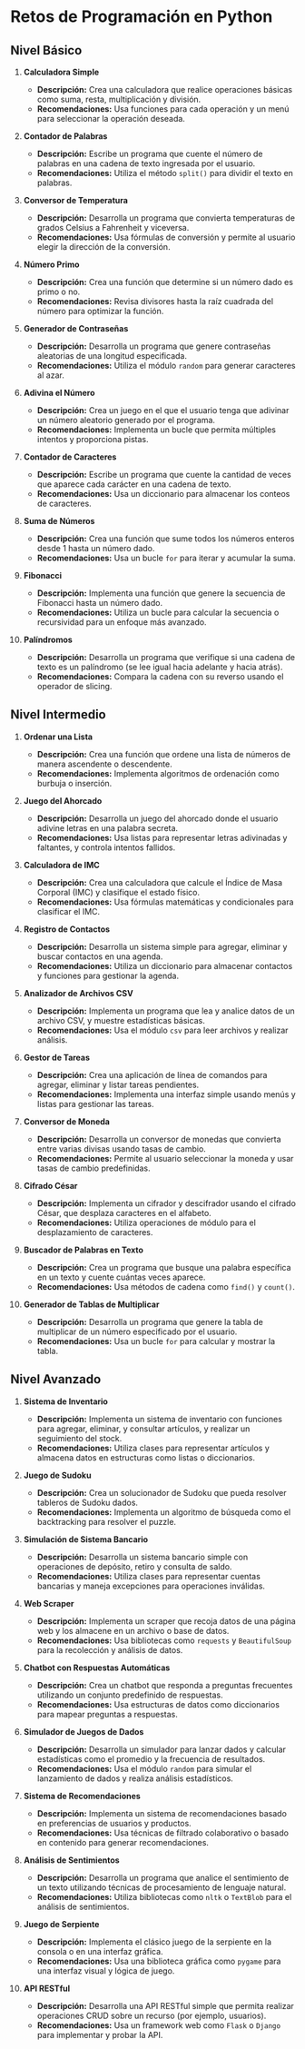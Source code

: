 # Retos de Programación en Python

## Nivel Básico

1. **Calculadora Simple**
   - **Descripción:** Crea una calculadora que realice operaciones básicas como suma, resta, multiplicación y división.
   - **Recomendaciones:** Usa funciones para cada operación y un menú para seleccionar la operación deseada.

2. **Contador de Palabras**
   - **Descripción:** Escribe un programa que cuente el número de palabras en una cadena de texto ingresada por el usuario.
   - **Recomendaciones:** Utiliza el método `split()` para dividir el texto en palabras.

3. **Conversor de Temperatura**
   - **Descripción:** Desarrolla un programa que convierta temperaturas de grados Celsius a Fahrenheit y viceversa.
   - **Recomendaciones:** Usa fórmulas de conversión y permite al usuario elegir la dirección de la conversión.

4. **Número Primo**
   - **Descripción:** Crea una función que determine si un número dado es primo o no.
   - **Recomendaciones:** Revisa divisores hasta la raíz cuadrada del número para optimizar la función.

5. **Generador de Contraseñas**
   - **Descripción:** Desarrolla un programa que genere contraseñas aleatorias de una longitud especificada.
   - **Recomendaciones:** Utiliza el módulo `random` para generar caracteres al azar.

6. **Adivina el Número**
   - **Descripción:** Crea un juego en el que el usuario tenga que adivinar un número aleatorio generado por el programa.
   - **Recomendaciones:** Implementa un bucle que permita múltiples intentos y proporciona pistas.

7. **Contador de Caracteres**
   - **Descripción:** Escribe un programa que cuente la cantidad de veces que aparece cada carácter en una cadena de texto.
   - **Recomendaciones:** Usa un diccionario para almacenar los conteos de caracteres.

8. **Suma de Números**
   - **Descripción:** Crea una función que sume todos los números enteros desde 1 hasta un número dado.
   - **Recomendaciones:** Usa un bucle `for` para iterar y acumular la suma.

9. **Fibonacci**
   - **Descripción:** Implementa una función que genere la secuencia de Fibonacci hasta un número dado.
   - **Recomendaciones:** Utiliza un bucle para calcular la secuencia o recursividad para un enfoque más avanzado.

10. **Palíndromos**
    - **Descripción:** Desarrolla un programa que verifique si una cadena de texto es un palíndromo (se lee igual hacia adelante y hacia atrás).
    - **Recomendaciones:** Compara la cadena con su reverso usando el operador de slicing.

## Nivel Intermedio

1. **Ordenar una Lista**
   - **Descripción:** Crea una función que ordene una lista de números de manera ascendente o descendente.
   - **Recomendaciones:** Implementa algoritmos de ordenación como burbuja o inserción.

2. **Juego del Ahorcado**
   - **Descripción:** Desarrolla un juego del ahorcado donde el usuario adivine letras en una palabra secreta.
   - **Recomendaciones:** Usa listas para representar letras adivinadas y faltantes, y controla intentos fallidos.

3. **Calculadora de IMC**
   - **Descripción:** Crea una calculadora que calcule el Índice de Masa Corporal (IMC) y clasifique el estado físico.
   - **Recomendaciones:** Usa fórmulas matemáticas y condicionales para clasificar el IMC.

4. **Registro de Contactos**
   - **Descripción:** Desarrolla un sistema simple para agregar, eliminar y buscar contactos en una agenda.
   - **Recomendaciones:** Utiliza un diccionario para almacenar contactos y funciones para gestionar la agenda.

5. **Analizador de Archivos CSV**
   - **Descripción:** Implementa un programa que lea y analice datos de un archivo CSV, y muestre estadísticas básicas.
   - **Recomendaciones:** Usa el módulo `csv` para leer archivos y realizar análisis.

6. **Gestor de Tareas**
   - **Descripción:** Crea una aplicación de línea de comandos para agregar, eliminar y listar tareas pendientes.
   - **Recomendaciones:** Implementa una interfaz simple usando menús y listas para gestionar las tareas.

7. **Conversor de Moneda**
   - **Descripción:** Desarrolla un conversor de monedas que convierta entre varias divisas usando tasas de cambio.
   - **Recomendaciones:** Permite al usuario seleccionar la moneda y usar tasas de cambio predefinidas.

8. **Cifrado César**
   - **Descripción:** Implementa un cifrador y descifrador usando el cifrado César, que desplaza caracteres en el alfabeto.
   - **Recomendaciones:** Utiliza operaciones de módulo para el desplazamiento de caracteres.

9. **Buscador de Palabras en Texto**
   - **Descripción:** Crea un programa que busque una palabra específica en un texto y cuente cuántas veces aparece.
   - **Recomendaciones:** Usa métodos de cadena como `find()` y `count()`.

10. **Generador de Tablas de Multiplicar**
    - **Descripción:** Desarrolla un programa que genere la tabla de multiplicar de un número especificado por el usuario.
    - **Recomendaciones:** Usa un bucle `for` para calcular y mostrar la tabla.

## Nivel Avanzado

1. **Sistema de Inventario**
   - **Descripción:** Implementa un sistema de inventario con funciones para agregar, eliminar, y consultar artículos, y realizar un seguimiento del stock.
   - **Recomendaciones:** Utiliza clases para representar artículos y almacena datos en estructuras como listas o diccionarios.

2. **Juego de Sudoku**
   - **Descripción:** Crea un solucionador de Sudoku que pueda resolver tableros de Sudoku dados.
   - **Recomendaciones:** Implementa un algoritmo de búsqueda como el backtracking para resolver el puzzle.

3. **Simulación de Sistema Bancario**
   - **Descripción:** Desarrolla un sistema bancario simple con operaciones de depósito, retiro y consulta de saldo.
   - **Recomendaciones:** Utiliza clases para representar cuentas bancarias y maneja excepciones para operaciones inválidas.

4. **Web Scraper**
   - **Descripción:** Implementa un scraper que recoja datos de una página web y los almacene en un archivo o base de datos.
   - **Recomendaciones:** Usa bibliotecas como `requests` y `BeautifulSoup` para la recolección y análisis de datos.

5. **Chatbot con Respuestas Automáticas**
   - **Descripción:** Crea un chatbot que responda a preguntas frecuentes utilizando un conjunto predefinido de respuestas.
   - **Recomendaciones:** Usa estructuras de datos como diccionarios para mapear preguntas a respuestas.

6. **Simulador de Juegos de Dados**
   - **Descripción:** Desarrolla un simulador para lanzar dados y calcular estadísticas como el promedio y la frecuencia de resultados.
   - **Recomendaciones:** Usa el módulo `random` para simular el lanzamiento de dados y realiza análisis estadísticos.

7. **Sistema de Recomendaciones**
   - **Descripción:** Implementa un sistema de recomendaciones basado en preferencias de usuarios y productos.
   - **Recomendaciones:** Usa técnicas de filtrado colaborativo o basado en contenido para generar recomendaciones.

8. **Análisis de Sentimientos**
   - **Descripción:** Desarrolla un programa que analice el sentimiento de un texto utilizando técnicas de procesamiento de lenguaje natural.
   - **Recomendaciones:** Utiliza bibliotecas como `nltk` o `TextBlob` para el análisis de sentimientos.

9. **Juego de Serpiente**
   - **Descripción:** Implementa el clásico juego de la serpiente en la consola o en una interfaz gráfica.
   - **Recomendaciones:** Usa una biblioteca gráfica como `pygame` para una interfaz visual y lógica de juego.

10. **API RESTful**
    - **Descripción:** Desarrolla una API RESTful simple que permita realizar operaciones CRUD sobre un recurso (por ejemplo, usuarios).
    - **Recomendaciones:** Usa un framework web como `Flask` o `Django` para implementar y probar la API.

